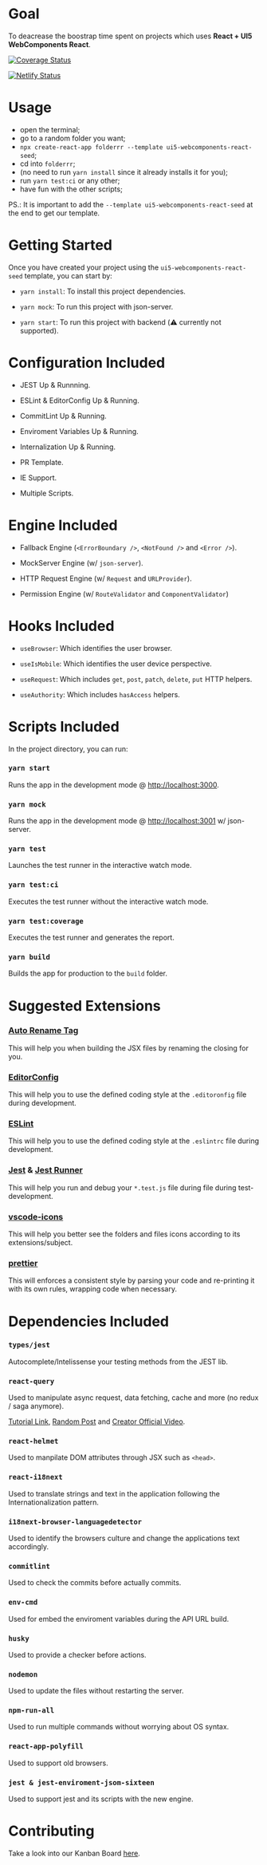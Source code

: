 # Goal

To deacrease the boostrap time spent on projects which uses **React + UI5 WebComponents React**.

[![Coverage Status](https://coveralls.io/repos/github/LuisValgoi/ui5-webcomponents-react-seed/badge.svg?branch=master)](https://coveralls.io/github/LuisValgoi/ui5-webcomponents-react-seed?branch=master)

[![Netlify Status](https://api.netlify.com/api/v1/badges/f74e468b-77e5-4acc-b8af-27992ddc5b30/deploy-status)](https://app.netlify.com/sites/ui5-webcomponents-react-seed/deploys)

# Usage

- open the terminal;
- go to a random folder you want;
- `npx create-react-app folderrr --template ui5-webcomponents-react-seed`;
- cd into `folderrr`;
- (no need to run `yarn install` since it already installs it for you);
- run `yarn test:ci` or any other;
- have fun with the other scripts;

PS.: It is important to add the `--template ui5-webcomponents-react-seed` at the end to get our template.

# Getting Started

Once you have created your project using the `ui5-webcomponents-react-seed` template, you can start by:

- `yarn install`: To install this project dependencies.

- `yarn mock`: To run this project with json-server.

- `yarn start`: To run this project with backend (⚠️ currently not supported).

# Configuration Included

- JEST Up & Runnning.

- ESLint & EditorConfig Up & Running.

- CommitLint Up & Running.

- Enviroment Variables Up & Running.

- Internalization Up & Running.

- PR Template.

- IE Support.

- Multiple Scripts.

# Engine Included

- Fallback Engine (`<ErrorBoundary />`, `<NotFound />` and `<Error />`).

- MockServer Engine (w/ `json-server`).

- HTTP Request Engine (w/ `Request` and `URLProvider`).

- Permission Engine (w/ `RouteValidator` and `ComponentValidator`)

# Hooks Included

- `useBrowser`: Which identifies the user browser.

- `useIsMobile`: Which identifies the user device perspective.

- `useRequest`: Which includes `get`, `post`, `patch`, `delete`, `put` HTTP helpers.

- `useAuthority`: Which includes `hasAccess` helpers.

# Scripts Included

In the project directory, you can run:

### `yarn start`

Runs the app in the development mode @ [http://localhost:3000](http://localhost:3000).

### `yarn mock`

Runs the app in the development mode @ [http://localhost:3001](http://localhost:3000) w/ json-server.

### `yarn test`

Launches the test runner in the interactive watch mode.

### `yarn test:ci`

Executes the test runner without the interactive watch mode.

### `yarn test:coverage`

Executes the test runner and generates the report.

### `yarn build`

Builds the app for production to the `build` folder.

# Suggested Extensions

### [Auto Rename Tag](https://marketplace.visualstudio.com/items?itemName=formulahendry.auto-rename-tag)

This will help you when building the JSX files by renaming the closing for you.

### [EditorConfig](https://marketplace.visualstudio.com/items?itemName=EditorConfig.EditorConfig)

This will help you to use the defined coding style at the `.editoronfig` file during development.

### [ESLint](https://marketplace.visualstudio.com/items?itemName=dbaeumer.vscode-eslint)

This will help you to use the defined coding style at the `.eslintrc` file during development.

### [Jest](https://marketplace.visualstudio.com/items?itemName=Orta.vscode-jest#the-aim) & [Jest Runner](https://marketplace.visualstudio.com/items?itemName=dbaeumer.vscode-eslint)

This will help you run and debug your `*.test.js` file during file during test-development.

### [vscode-icons](https://marketplace.visualstudio.com/items?itemName=vscode-icons-team.vscode-icons)

This will help you better see the folders and files icons according to its extensions/subject.

### [prettier](https://marketplace.visualstudio.com/items?itemName=esbenp.prettier-vscode)

This will enforces a consistent style by parsing your code and re-printing it with its own rules, wrapping code when necessary.

# Dependencies Included

### `types/jest`

Autocomplete/Intelissense your testing methods from the JEST lib.

### `react-query`

Used to manipulate async request, data fetching, cache and more (no redux / saga anymore).

[Tutorial Link](https://www.youtube.com/watch?v=yccbCol546c), [Random Post](https://blog.bitsrc.io/how-to-start-using-react-query-4869e3d5680d) and [Creator Official Video](https://www.youtube.com/watch?v=seU46c6Jz7E).

### `react-helmet`

Used to manpilate DOM attributes through JSX such as `<head>`.

### `react-i18next`

Used to translate strings and text in the application following the Internationalization pattern.

### `i18next-browser-languagedetector`

Used to identify the browsers culture and change the applications text accordingly.

### `commitlint`

Used to check the commits before actually commits.

### `env-cmd`

Used for embed the enviroment variables during the API URL build.

### `husky`

Used to provide a checker before actions.

### `nodemon`

Used to update the files without restarting the server.

### `npm-run-all`

Used to run multiple commands without worrying about OS syntax.

### `react-app-polyfill`

Used to support old browsers.

### `jest & jest-enviroment-jsom-sixteen`

Used to support jest and its scripts with the new engine.

# Contributing

Take a look into our Kanban Board [here](https://github.com/LuisValgoi/ui5-webcomponents-react-seed/projects/1?fullscreen=true).

